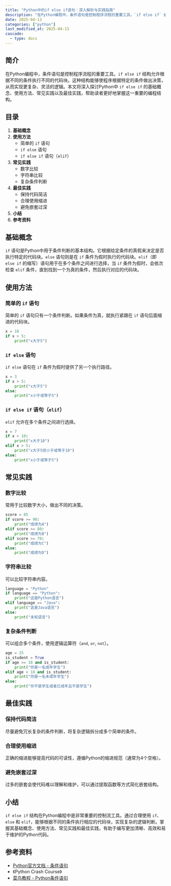 ```yaml
---
title: "Python中的if else if语句：深入解析与实践指南"
description: "在Python编程中，条件语句是控制程序流程的重要工具。`if else if` 结构允许根据不同的条件执行不同的代码块。这种结构能够使程序根据特定的条件做出决策，从而实现更复杂、灵活的逻辑。本文将深入探讨Python中 `if else if` 的基础概念、使用方法、常见实践以及最佳实践，帮助读者更好地掌握这一重要的编程结构。"
date: 2025-04-13
categories: ["python"]
last_modified_at: 2025-04-13
cascade:
  - type: docs
---
```



## 简介
在Python编程中，条件语句是控制程序流程的重要工具。`if else if` 结构允许根据不同的条件执行不同的代码块。这种结构能够使程序根据特定的条件做出决策，从而实现更复杂、灵活的逻辑。本文将深入探讨Python中 `if else if` 的基础概念、使用方法、常见实践以及最佳实践，帮助读者更好地掌握这一重要的编程结构。

<!-- more -->
## 目录
1. **基础概念**
2. **使用方法**
    - 简单的 `if` 语句
    - `if else` 语句
    - `if else if` 语句（`elif`）
3. **常见实践**
    - 数字比较
    - 字符串比较
    - 复杂条件判断
4. **最佳实践**
    - 保持代码简洁
    - 合理使用缩进
    - 避免嵌套过深
5. **小结**
6. **参考资料**

## 基础概念
`if` 语句是Python中用于条件判断的基本结构。它根据给定条件的真假来决定是否执行特定的代码块。`else` 语句则是在 `if` 条件为假时执行的代码块。`elif`（即 `else if` 的缩写）语句用于在多个条件之间进行选择，当 `if` 条件为假时，会依次检查 `elif` 条件，直到找到一个为真的条件，然后执行对应的代码块。

## 使用方法

### 简单的 `if` 语句
简单的 `if` 语句只有一个条件判断。如果条件为真，就执行紧跟在 `if` 语句后面缩进的代码块。

```python
x = 10
if x > 5:
    print("x大于5")
```

### `if else` 语句
`if else` 语句在 `if` 条件为假时提供了另一个执行路径。

```python
x = 3
if x > 5:
    print("x大于5")
else:
    print("x小于或等于5")
```

### `if else if` 语句（`elif`）
`elif` 允许在多个条件之间进行选择。

```python
x = 7
if x > 10:
    print("x大于10")
elif x > 5:
    print("x大于5但小于或等于10")
else:
    print("x小于或等于5")
```

## 常见实践

### 数字比较
常用于比较数字大小，做出不同的决策。

```python
score = 85
if score >= 90:
    print("成绩为A")
elif score >= 80:
    print("成绩为B")
elif score >= 70:
    print("成绩为C")
else:
    print("成绩为D")
```

### 字符串比较
可以比较字符串内容。

```python
language = "Python"
if language == "Python":
    print("这是Python语言")
elif language == "Java":
    print("这是Java语言")
else:
    print("未知语言")
```

### 复杂条件判断
可以组合多个条件，使用逻辑运算符（`and`, `or`, `not`）。

```python
age = 25
is_student = True
if age >= 18 and is_student:
    print("你是一名成年学生")
elif age < 18 and is_student:
    print("你是一名未成年学生")
else:
    print("你不是学生或者已成年且不是学生")
```

## 最佳实践

### 保持代码简洁
尽量避免冗长复杂的条件判断，将复杂逻辑拆分成多个简单的条件。

### 合理使用缩进
正确的缩进能够提高代码的可读性，遵循Python的缩进规范（通常为4个空格）。

### 避免嵌套过深
过多的嵌套会使代码难以理解和维护，可以通过提取函数等方式简化嵌套结构。

## 小结
`if else if` 结构在Python编程中是非常重要的控制流工具。通过合理使用 `if`、`else` 和 `elif`，能够根据不同的条件执行相应的代码块，实现复杂的逻辑判断。掌握其基础概念、使用方法、常见实践和最佳实践，有助于编写更加清晰、高效和易于维护的Python代码。

## 参考资料
- [Python官方文档 - 条件语句](https://docs.python.org/3/tutorial/controlflow.html#if-statements)
- 《Python Crash Course》
- [菜鸟教程 - Python条件语句](https://www.runoob.com/python3/python3-if-else.html)